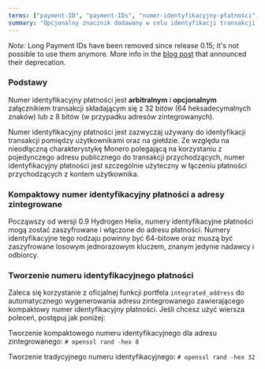 ```yaml
---
terms: ["payment-ID", "payment-IDs", "numer-identyfikacyjny-płatności", "numeru-identyfikacyjnego-płatności", "numerem-identyfikacyjnym-płatności", "numerze-identyfikacyjnym-płatności", "numery-identyfikacyjne-płatności", "numerom-identyfikacyjnym-płatności", "numerach-identyfikacyjnych-płatności"]
summary: "Opcjonalny znacznik dodawany w celu identyfikacji transakcji pomiędzy użytkownikami, składający się z 64 heksadecymalnych znaków."
---
```


*Note:* Long Payment IDs have been removed since release 0.15; it's not possible to use them anymore. More info in the [blog post](https://getmonero.org/2019/06/04/Long-Payment-ID-Deprecation.html) that announced their deprecation.

### Podstawy

Numer identyfikacyjny płatności jest **arbitralnym** i **opcjonalnym** załącznikiem transakcji składającym się z 32 bitów (64 heksadecymalnych znaków) lub z 8 bitów (w przypadku adresów zintegrowanych).

Numer identyfikacyjny płatności jest zazwyczaj używany do identyfikacji transakcji pomiędzy użytkownikami oraz na giełdzie. Ze względu na nieodłączną charakterystykę Monero polegającą na korzystaniu z pojedynczego adresu publicznego do transakcji przychodzących, numer identyfikacyjny płatności jest szczególnie użyteczny w łączeniu płatności przychodzących z kontem użytkownika.

### Kompaktowy numer identyfikacyjny płatności a adresy zintegrowane

Począwszy od wersji 0.9 Hydrogen Helix, numery identyfikacyjne płatności mogą zostać zaszyfrowane i włączone do adresu płatności. Numery identyfikacyjne tego rodzaju powinny być 64-bitowe oraz muszą być zaszyfrowane losowym jednorazowym kluczem, znanym jedynie nadawcy i odbiorcy.

### Tworzenie numeru identyfikacyjnego płatności

Zaleca się korzystanie z oficjalnej funkcji portfela `integrated_address` do automatycznego wygenerowania adresu zintegrowanego zawierającego kompaktowy numer identyfikacyjny płatności. Jeśli chcesz użyć wiersza poleceń, postępuj jak poniżej:

Tworzenie kompaktowego numeru identyfikacyjnego dla adresu zintegrowanego:
```# openssl rand -hex 8```

Tworzenie tradycyjnego numeru identyfikacyjnego:
```# openssl rand -hex 32```
